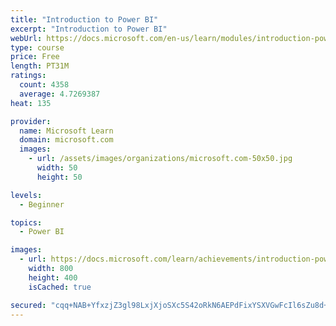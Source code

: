 ```yaml
---
title: "Introduction to Power BI"
excerpt: "Introduction to Power BI"
webUrl: https://docs.microsoft.com/en-us/learn/modules/introduction-power-bi/
type: course
price: Free
length: PT31M
ratings:
  count: 4358
  average: 4.7269387
heat: 135

provider:
  name: Microsoft Learn
  domain: microsoft.com
  images:
    - url: /assets/images/organizations/microsoft.com-50x50.jpg
      width: 50
      height: 50

levels:
  - Beginner

topics:
  - Power BI

images:
  - url: https://docs.microsoft.com/learn/achievements/introduction-power-bi-social.png
    width: 800
    height: 400
    isCached: true

secured: "cqq+NAB+YfxzjZ3gl98LxjXjoSXc5S42oRkN6AEPdFixYSXVGwFcIl6sZu8d+u1/xR47V0r0pwgwVvpYvJNykmb6m4hz2Z/R8csNQpfCt0u2gnr9EA/qCiGClVovpk68erNWLvT+Wv9VIVSo4i+c0YI8gVgjSfIHY8GTRAibgV1eKd8tjZmGNdPcv4nv/JgDhd+A/E5HJytY5+LWT3IJ/l7csdk+ljx+VSThhjU7UZhHHn8GDWT2I9c5YasPK8vRRUN7KVBbjpT8C5tnAe4L4I74kbhRqR4Bb04qTz4MUwjZKtiMlu6lRefv5XAzAQIcZrWvSPID5Lrng3rA9jptGUSQrSuhZIa9nsxITmZgNDy281jExXmxnjW/3j7cJtD//nrvmBwynN5Rz2myIKxRcw==;AjGULen0vmGAkiRggrjuzQ=="
---
```


